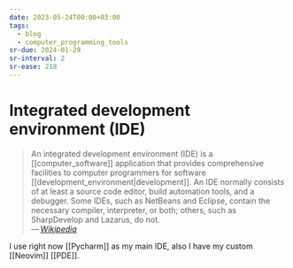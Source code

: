 ```yaml
---
date: 2023-05-24T00:00+03:00
tags:
  - blog
  - computer_programming_tools
sr-due: 2024-01-29
sr-interval: 2
sr-ease: 218
---
```


# Integrated development environment (IDE)

> An integrated development environment (IDE) is a [[computer_software]]
> application that provides comprehensive facilities to computer programmers for
> software [[development_environment|development]]. An IDE normally consists of
> at least a source code editor, build automation tools, and a debugger. Some
> IDEs, such as NetBeans and Eclipse, contain the necessary compiler,
> interpreter, or both; others, such as SharpDevelop and Lazarus, do not.\
> — <cite>[Wikipedia](https://en.wikipedia.org/wiki/Integrated_development_environment)</cite>

I use right now [[Pycharm]] as my main IDE, also I have my
custom [[Neovim]] [[PDE]].
